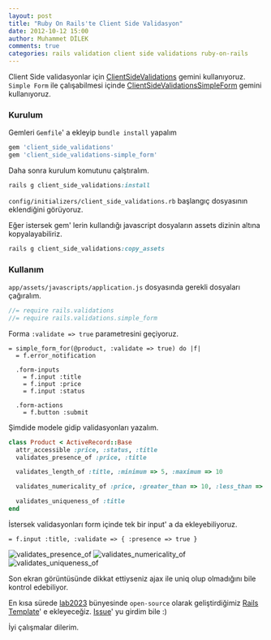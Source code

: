 ```yaml
---
layout: post
title: "Ruby On Rails'te Client Side Validasyon"
date: 2012-10-12 15:00
author: Muhammet DİLEK
comments: true
categories: rails validation client side validations ruby-on-rails
---
```

Client Side validasyonlar için [ClientSideValidations](https://github.com/bcardarella/client_side_validations) gemini kullanıyoruz. `Simple Form` ile çalışabilmesi içinde [ClientSideValidationsSimpleForm](https://github.com/dockyard/client_side_validations-simple_form) gemini kullanıyoruz.

### Kurulum
Gemleri `Gemfile`' a ekleyip `bundle install` yapalım

```ruby
gem 'client_side_validations'
gem 'client_side_validations-simple_form'
```

Daha sonra kurulum komutunu çalştıralım.

```ruby
rails g client_side_validations:install
```

`config/initializers/client_side_validations.rb` başlangıç dosyasının eklendiğini görüyoruz.

Eğer istersek gem' lerin kullandığı javascript dosyaların assets dizinin altına kopyalayabiliriz.

```ruby
rails g client_side_validations:copy_assets
```
<!-- more -->
### Kullanım
`app/assets/javascripts/application.js` dosyasında gerekli dosyaları çağıralım.

```javascript
//= require rails.validations
//= require rails.validations.simple_form
```

Forma `:validate => true` parametresini geçiyoruz.

```haml
= simple_form_for(@product, :validate => true) do |f|
  = f.error_notification

  .form-inputs
    = f.input :title
    = f.input :price
    = f.input :status

  .form-actions
    = f.button :submit
```

Şimdide modele gidip validasyonları yazalım.

```ruby
class Product < ActiveRecord::Base
  attr_accessible :price, :status, :title
  validates_presence_of :price, :title

  validates_length_of :title, :minimum => 5, :maximum => 10

  validates_numericality_of :price, :greater_than => 10, :less_than => 100

  validates_uniqueness_of :title
end
```

İstersek validasyonları form içinde tek bir input' a da ekleyebiliyoruz.

```haml
= f.input :title, :validate => { :presence => true }
```
![validates_presence_of](https://dl.dropbox.com/u/44821222/validation.png)
![validates_numericality_of](https://dl.dropbox.com/u/44821222/validation-two.png)
![validates_uniqueness_of](https://dl.dropbox.com/u/44821222/uniqueness1.png)

Son ekran görüntüsünde dikkat ettiyseniz ajax ile uniq olup olmadığını bile kontrol edebiliyor. 

En kısa sürede [lab2023](http://www.lab2023.com) bünyesinde `open-source` olarak geliştirdiğimiz  [Rails Template](https://github.com/lab2023/rails-template)' e ekleyeceğiz. [Issue](https://github.com/lab2023/rails-template/issues/30)' yu girdim bile :)

İyi çalışmalar dilerim.
